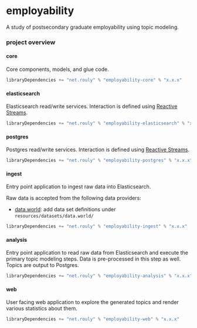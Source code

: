 # employability

A study of postsecondary graduate employability using topic modeling.

### project overview

#### core

Core components, models, and glue code.

```scala
libraryDependencies += "net.rouly" % "employability-core" % "x.x.x"
```

#### elasticsearch

Elasticsearch read/write services.
Interaction is defined using [Reactive Streams](http://www.reactive-streams.org/).

```scala
libraryDependencies += "net.rouly" % "employability-elasticsearch" % "x.x.x"
```

#### postgres

Postgres read/write services.
Interaction is defined using [Reactive Streams](http://www.reactive-streams.org/).

```scala
libraryDependencies += "net.rouly" % "employability-postgres" % "x.x.x"
```

#### ingest

Entry point application to ingest raw data into Elasticsearch.

Raw data is accepted from the following data providers:
* [data.world](https://data.world): add data set definitions under `resources/datasets/data.world/`

```scala
libraryDependencies += "net.rouly" % "employability-ingest" % "x.x.x"
```

#### analysis

Entry point application to read raw data from Elasticsearch and execute the primary topic modeling steps.
Data is pre-processed in this step as well.
Topics are output to Postgres.

```scala
libraryDependencies += "net.rouly" % "employability-analysis" % "x.x.x"
```

#### web

User facing web application to explore the generated topics and render various statistics about them.

```scala
libraryDependencies += "net.rouly" % "employability-web" % "x.x.x"
```
